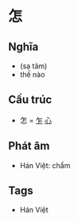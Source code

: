 # 怎

## Nghĩa

* (sạ tâm)
* thế nào

## Cấu trúc
* 怎 = [乍](乍.md) [心](心.md)

## Phát âm

* Hán Việt: chẩm

## Tags
* Hán Việt

<script>window.HANZI_FIELD='怎';</script>

